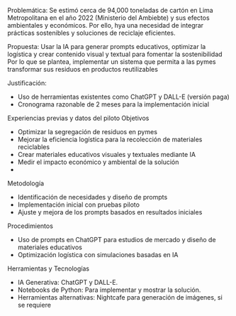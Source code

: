 Problemática: Se estimó cerca de 94,000 toneladas de cartón en Lima Metropolitana en el año 2022 (Ministerio del Ambiebte) y sus efectos ambientales y económicos. Por ello, hya una necesidad de integrar prácticas sostenibles y soluciones de reciclaje eficientes.

Propuesta: Usar la IA para generar prompts educativos, optimizar la logística y crear contenido visual y textual para fomentar la sostenibilidad
Por lo que se plantea, implementar un sistema que permita a las pymes transformar sus residuos en productos reutilizables

Justificación:
- Uso de herramientas existentes como ChatGPT y DALL-E (versión paga)
- Cronograma razonable de 2 meses para la implementación inicial
  
Experiencias previas y datos del piloto
Objetivos
- Optimizar la segregación de residuos en pymes
- Mejorar la eficiencia logística para la recolección de materiales reciclables
- Crear materiales educativos visuales y textuales mediante IA
- Medir el impacto económico y ambiental de la solución
- 
Metodología
- Identificación de necesidades y diseño de prompts
- Implementación inicial con pruebas piloto
- Ajuste y mejora de los prompts basados en resultados iniciales
  
Procedimientos
- Uso de prompts en ChatGPT para estudios de mercado y diseño de materiales educativos
- Optimización logística con simulaciones basadas en IA

Herramientas y Tecnologías
- IA Generativa: ChatGPT y DALL-E.
- Notebooks de Python: Para implementar y mostrar la solución.
- Herramientas alternativas: Nightcafe para generación de imágenes, si se requiere

